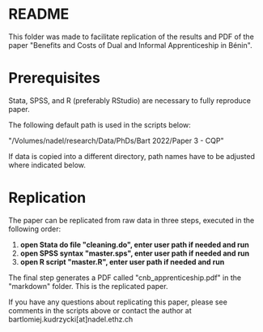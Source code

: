 # README
This folder was made to facilitate replication of the results and PDF of the paper "Benefits and Costs of Dual and Informal
Apprenticeship in Bénin". 

# Prerequisites
Stata, SPSS, and R (preferably RStudio) are necessary to fully reproduce paper.

The following default path is used in the scripts below: 

"/Volumes/nadel/research/Data/PhDs/Bart 2022/Paper 3 - CQP"

If data is copied into a different directory, path names have to be adjusted where indicated below.

# Replication

The paper can be replicated from raw data in three steps, executed in the following order:

  1. **open Stata do file "cleaning.do", enter user path if needed and run**
  2. **open SPSS syntax "master.sps", enter user path if needed and run**
  3. **open R script "master.R", enter user path if needed and run**

The final step generates a PDF called "cnb_apprenticeship.pdf" in the "markdown" folder. This is the replicated paper.

If you have any questions about replicating this paper, please see comments in the scripts above or contact the author at bartlomiej.kudrzycki[at]nadel.ethz.ch
